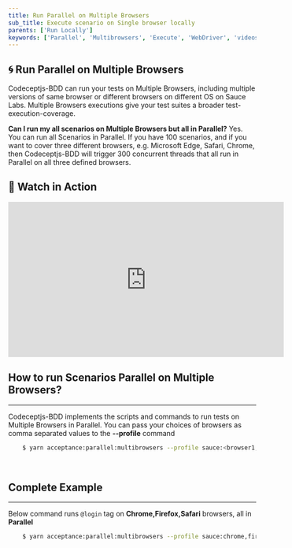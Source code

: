 ```yaml
---
title: Run Parallel on Multiple Browsers
sub_title: Execute scenario on Single browser locally
parents: ['Run Locally']
keywords: ['Parallel', 'Multibrowsers', 'Execute', 'WebDriver', 'videos']
---
```


## 🌀 Run Parallel on Multiple Browsers

Codeceptjs-BDD can run your tests on Multiple Browsers, including multiple versions of same browser or different browsers on different OS on Sauce Labs. Multiple Browsers executions give your test suites a broader test-execution-coverage.

**Can I run my all scenarios on Multiple Browsers but all in Parallel?** Yes. You can run all Scenarios in Parallel. If you have 100 scenarios, and if you want to cover three different browsers, e.g. Microsoft Edge, Safari, Chrome, then Codeceptjs-BDD will trigger 300 concurrent threads that all run in Parallel on all three defined browsers.

## 🎥 Watch in Action

<iframe width="560" height="315" src="https://www.youtube.com/embed/njOlOJ07Dxw" frameborder="0" allow="accelerometer; autoplay; encrypted-media; gyroscope; picture-in-picture" allowfullscreen></iframe>

<br>

## How to run Scenarios Parallel on Multiple Browsers?

---

Codeceptjs-BDD implements the scripts and commands to run tests on Multiple Browsers in Parallel. You can pass your choices of browsers as comma separated values to the **-\-profile** command

```bash
    $ yarn acceptance:parallel:multibrowsers --profile sauce:<browser1,browser2...>
```

<br>

## Complete Example

---

Below command runs `@login` tag on **Chrome,Firefox,Safari** browsers, all in **Parallel**

```bash
    $ yarn acceptance:parallel:multibrowsers --profile sauce:chrome,firefox,safari --grep @login
```
